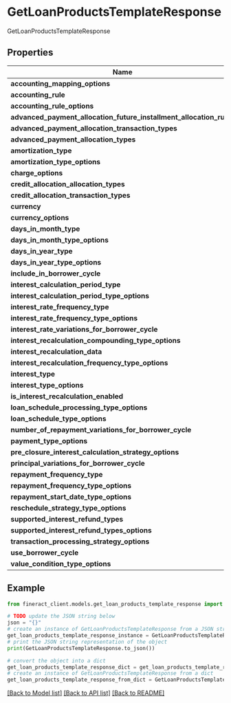 # GetLoanProductsTemplateResponse

GetLoanProductsTemplateResponse

## Properties

Name | Type | Description | Notes
------------ | ------------- | ------------- | -------------
**accounting_mapping_options** | [**GetLoanProductsAccountingMappingOptions**](GetLoanProductsAccountingMappingOptions.md) |  | [optional] 
**accounting_rule** | [**GetLoanProductsAccountingRule**](GetLoanProductsAccountingRule.md) |  | [optional] 
**accounting_rule_options** | [**List[GetLoanProductsAccountingRule]**](GetLoanProductsAccountingRule.md) |  | [optional] 
**advanced_payment_allocation_future_installment_allocation_rules** | [**List[EnumOptionData]**](EnumOptionData.md) |  | [optional] 
**advanced_payment_allocation_transaction_types** | [**List[EnumOptionData]**](EnumOptionData.md) |  | [optional] 
**advanced_payment_allocation_types** | [**List[EnumOptionData]**](EnumOptionData.md) |  | [optional] 
**amortization_type** | [**GetLoanProductsAmortizationType**](GetLoanProductsAmortizationType.md) |  | [optional] 
**amortization_type_options** | [**List[GetLoanProductsAmortizationType]**](GetLoanProductsAmortizationType.md) |  | [optional] 
**charge_options** | [**List[GetLoanProductsChargeOptions]**](GetLoanProductsChargeOptions.md) |  | [optional] 
**credit_allocation_allocation_types** | [**List[EnumOptionData]**](EnumOptionData.md) |  | [optional] 
**credit_allocation_transaction_types** | [**List[EnumOptionData]**](EnumOptionData.md) |  | [optional] 
**currency** | [**GetLoanProductsTemplateCurrency**](GetLoanProductsTemplateCurrency.md) |  | [optional] 
**currency_options** | [**List[GetLoanProductsCurrencyOptions]**](GetLoanProductsCurrencyOptions.md) |  | [optional] 
**days_in_month_type** | [**GetLoansProductsDaysInMonthTemplateType**](GetLoansProductsDaysInMonthTemplateType.md) |  | [optional] 
**days_in_month_type_options** | [**List[GetLoansProductsDaysInMonthTemplateType]**](GetLoansProductsDaysInMonthTemplateType.md) |  | [optional] 
**days_in_year_type** | [**GetLoanProductsDaysInYearTemplateType**](GetLoanProductsDaysInYearTemplateType.md) |  | [optional] 
**days_in_year_type_options** | [**List[GetLoanProductsInterestTemplateType]**](GetLoanProductsInterestTemplateType.md) |  | [optional] 
**include_in_borrower_cycle** | **bool** |  | [optional] 
**interest_calculation_period_type** | [**GetLoansProductsInterestCalculationPeriodType**](GetLoansProductsInterestCalculationPeriodType.md) |  | [optional] 
**interest_calculation_period_type_options** | [**List[GetLoansProductsInterestCalculationPeriodType]**](GetLoansProductsInterestCalculationPeriodType.md) |  | [optional] 
**interest_rate_frequency_type** | [**GetLoanProductsInterestRateTemplateFrequencyType**](GetLoanProductsInterestRateTemplateFrequencyType.md) |  | [optional] 
**interest_rate_frequency_type_options** | [**List[GetLoanProductsInterestRateTemplateFrequencyType]**](GetLoanProductsInterestRateTemplateFrequencyType.md) |  | [optional] 
**interest_rate_variations_for_borrower_cycle** | **List[int]** |  | [optional] 
**interest_recalculation_compounding_type_options** | [**List[GetLoanProductsInterestRecalculationCompoundingType]**](GetLoanProductsInterestRecalculationCompoundingType.md) |  | [optional] 
**interest_recalculation_data** | [**GetLoanProductsInterestRecalculationTemplateData**](GetLoanProductsInterestRecalculationTemplateData.md) |  | [optional] 
**interest_recalculation_frequency_type_options** | [**List[GetLoanProductsInterestRecalculationCompoundingFrequencyType]**](GetLoanProductsInterestRecalculationCompoundingFrequencyType.md) |  | [optional] 
**interest_type** | [**GetLoanProductsInterestTemplateType**](GetLoanProductsInterestTemplateType.md) |  | [optional] 
**interest_type_options** | [**List[GetLoanProductsInterestTemplateType]**](GetLoanProductsInterestTemplateType.md) |  | [optional] 
**is_interest_recalculation_enabled** | **bool** |  | [optional] 
**loan_schedule_processing_type_options** | [**List[EnumOptionData]**](EnumOptionData.md) |  | [optional] 
**loan_schedule_type_options** | [**List[EnumOptionData]**](EnumOptionData.md) |  | [optional] 
**number_of_repayment_variations_for_borrower_cycle** | **List[int]** |  | [optional] 
**payment_type_options** | [**List[GetLoanProductsPaymentTypeOptions]**](GetLoanProductsPaymentTypeOptions.md) |  | [optional] 
**pre_closure_interest_calculation_strategy_options** | [**List[GetLoanProductsPreClosureInterestCalculationStrategy]**](GetLoanProductsPreClosureInterestCalculationStrategy.md) |  | [optional] 
**principal_variations_for_borrower_cycle** | **List[int]** |  | [optional] 
**repayment_frequency_type** | [**GetLoanProductsRepaymentTemplateFrequencyType**](GetLoanProductsRepaymentTemplateFrequencyType.md) |  | [optional] 
**repayment_frequency_type_options** | [**List[GetLoanProductsRepaymentTemplateFrequencyType]**](GetLoanProductsRepaymentTemplateFrequencyType.md) |  | [optional] 
**repayment_start_date_type_options** | [**List[GetLoanProductsRepaymentStartDateType]**](GetLoanProductsRepaymentStartDateType.md) |  | [optional] 
**reschedule_strategy_type_options** | [**List[GetLoanProductsRescheduleStrategyType]**](GetLoanProductsRescheduleStrategyType.md) |  | [optional] 
**supported_interest_refund_types** | [**List[StringEnumOptionData]**](StringEnumOptionData.md) |  | [optional] 
**supported_interest_refund_types_options** | [**List[StringEnumOptionData]**](StringEnumOptionData.md) |  | [optional] 
**transaction_processing_strategy_options** | [**List[GetLoanProductsTransactionProcessingStrategyOptions]**](GetLoanProductsTransactionProcessingStrategyOptions.md) |  | [optional] 
**use_borrower_cycle** | **bool** |  | [optional] 
**value_condition_type_options** | [**List[GetLoanProductsValueConditionTypeOptions]**](GetLoanProductsValueConditionTypeOptions.md) |  | [optional] 

## Example

```python
from fineract_client.models.get_loan_products_template_response import GetLoanProductsTemplateResponse

# TODO update the JSON string below
json = "{}"
# create an instance of GetLoanProductsTemplateResponse from a JSON string
get_loan_products_template_response_instance = GetLoanProductsTemplateResponse.from_json(json)
# print the JSON string representation of the object
print(GetLoanProductsTemplateResponse.to_json())

# convert the object into a dict
get_loan_products_template_response_dict = get_loan_products_template_response_instance.to_dict()
# create an instance of GetLoanProductsTemplateResponse from a dict
get_loan_products_template_response_from_dict = GetLoanProductsTemplateResponse.from_dict(get_loan_products_template_response_dict)
```
[[Back to Model list]](../README.md#documentation-for-models) [[Back to API list]](../README.md#documentation-for-api-endpoints) [[Back to README]](../README.md)


